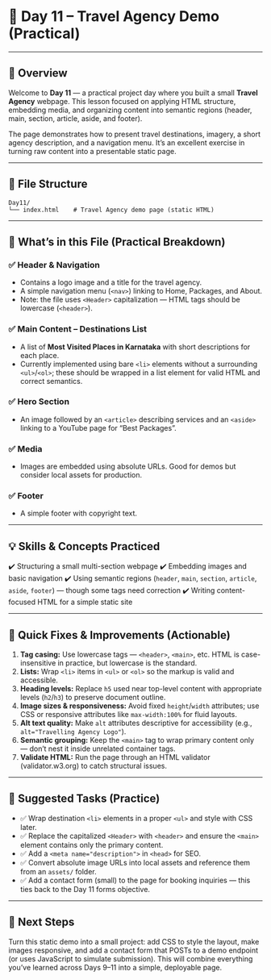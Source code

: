 # 📘 Day 11 – Travel Agency Demo (Practical)

---

## 🔰 Overview

Welcome to **Day 11** — a practical project day where you built a small **Travel Agency** webpage. This lesson focused on applying HTML structure, embedding media, and organizing content into semantic regions (header, main, section, article, aside, and footer).

The page demonstrates how to present travel destinations, imagery, a short agency description, and a navigation menu. It’s an excellent exercise in turning raw content into a presentable static page.

---

## 📂 File Structure

```
Day11/
└── index.html    # Travel Agency demo page (static HTML)
```

---

## 🧠 What’s in this File (Practical Breakdown)

### ✅ Header & Navigation

* Contains a logo image and a title for the travel agency.
* A simple navigation menu (`<nav>`) linking to Home, Packages, and About.
* Note: the file uses `<Header>` capitalization — HTML tags should be lowercase (`<header>`).

### ✅ Main Content – Destinations List

* A list of **Most Visited Places in Karnataka** with short descriptions for each place.
* Currently implemented using bare `<li>` elements without a surrounding `<ul>`/`<ol>`; these should be wrapped in a list element for valid HTML and correct semantics.

### ✅ Hero Section

* An image followed by an `<article>` describing services and an `<aside>` linking to a YouTube page for “Best Packages”.

### ✅ Media

* Images are embedded using absolute URLs. Good for demos but consider local assets for production.

### ✅ Footer

* A simple footer with copyright text.

---

## 💡 Skills & Concepts Practiced

✔️ Structuring a small multi-section webpage
✔️ Embedding images and basic navigation
✔️ Using semantic regions (`header`, `main`, `section`, `article`, `aside`, `footer`) — though some tags need correction
✔️ Writing content-focused HTML for a simple static site

---

## 📌 Quick Fixes & Improvements (Actionable)

1. **Tag casing:** Use lowercase tags — `<header>`, `<main>`, etc. HTML is case-insensitive in practice, but lowercase is the standard.
2. **Lists:** Wrap `<li>` items in `<ul>` or `<ol>` so the markup is valid and accessible.
3. **Heading levels:** Replace `h5` used near top-level content with appropriate levels (`h2`/`h3`) to preserve document outline.
4. **Image sizes & responsiveness:** Avoid fixed `height`/`width` attributes; use CSS or responsive attributes like `max-width:100%` for fluid layouts.
5. **Alt text quality:** Make `alt` attributes descriptive for accessibility (e.g., `alt="Travelling Agency Logo"`).
6. **Semantic grouping:** Keep the `<main>` tag to wrap primary content only — don’t nest it inside unrelated container tags.
7. **Validate HTML:** Run the page through an HTML validator (validator.w3.org) to catch structural issues.

---

## 🔧 Suggested Tasks (Practice)

* ✅ Wrap destination `<li>` elements in a proper `<ul>` and style with CSS later.
* ✅ Replace the capitalized `<Header>` with `<header>` and ensure the `<main>` element contains only the primary content.
* ✅ Add a `<meta name="description">` in `<head>` for SEO.
* ✅ Convert absolute image URLs into local assets and reference them from an `assets/` folder.
* ✅ Add a contact form (small) to the page for booking inquiries — this ties back to the Day 11 forms objective.

---

## 🚀 Next Steps

Turn this static demo into a small project: add CSS to style the layout, make images responsive, and add a contact form that POSTs to a demo endpoint (or uses JavaScript to simulate submission). This will combine everything you’ve learned across Days 9–11 into a simple, deployable page.
